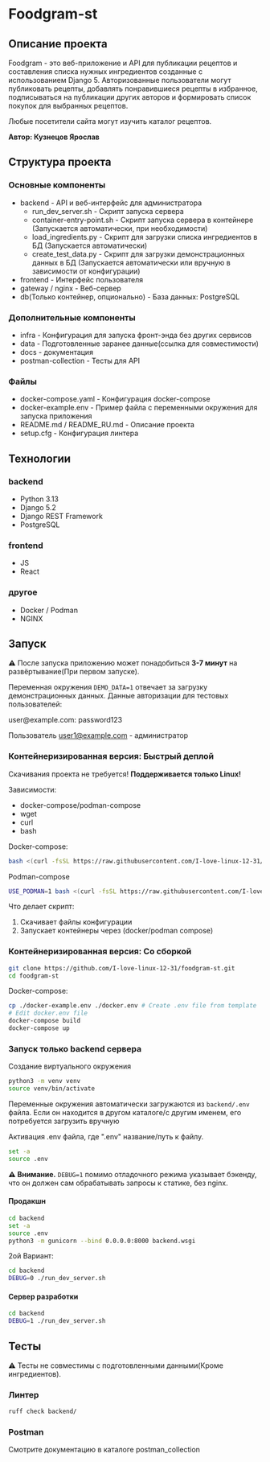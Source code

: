 # Foodgram-st
## Описание проекта

Foodgram - это веб-приложение и API для публикации рецептов и составления списка нужных ингредиентов созданные с использованием Django 5. 
Авторизованные пользователи могут публиковать рецепты, добавлять понравившиеся рецепты в избранное, 
подписываться на публикации других авторов и формировать список покупок для выбранных рецептов.

Любые посетители сайта могут изучить каталог рецептов.

**Автор: Кузнецов Ярослав**

## Структура проекта

### Основные компоненты
* backend - API и веб-интерфейс для администратора
  * run_dev_server.sh - Скрипт запуска сервера 
  * container-entry-point.sh - Скрипт запуска сервера в контейнере (Запускается автоматически, при необходимости)
  * load_ingredients.py - Скрипт для загрузки списка ингредиентов в БД (Запускается автоматически)
  * create_test_data.py - Скрипт для загрузки демонстрационных данных в БД (Запускается автоматически или вручную в зависимости от конфигурации)
* frontend - Интерфейс пользователя
* gateway / nginx - Веб-сервер
* db(Только контейнер, опционально) - База данных: PostgreSQL

### Дополнительные компоненты
* infra - Конфигурация для запуска фронт-энда без других сервисов
* data - Подготовленные заранее данные(ссылка для совместимости)
* docs - документация
* postman-collection - Тесты для API

### Файлы
* docker-compose.yaml - Конфигурация docker-compose 
* docker-example.env - Пример файла с переменными окружения для запуска приложения
* README.md / README_RU.md - Описание проекта
* setup.cfg - Конфигурация линтера

## Технологии
### backend
* Python 3.13
* Django 5.2
* Django REST Framework
* PostgreSQL

### frontend
* JS
* React

### другое
* Docker / Podman
* NGINX

## Запуск

⚠️ После запуска приложению может понадобиться **3-7 минут** на развёртывание(При первом запуске). 

Переменная окружения ``DEMO_DATA=1`` отвечает за загрузку демонстрационных данных.
Данные авторизации для тестовых пользователей:

user<int>@example.com: password123

Пользователь user1@example.com - администратор

### Контейнеризированная версия: Быстрый деплой
Скачивания проекта не требуется!
**Поддерживается только Linux!**

Зависимости:
* docker-compose/podman-compose
* wget
* curl
* bash

Docker-compose:
```bash
bash <(curl -fsSL https://raw.githubusercontent.com/I-love-linux-12-31/foodgram-st/refs/heads/main/fast_deploy.sh)
```
Podman-compose
```bash
USE_PODMAN=1 bash <(curl -fsSL https://raw.githubusercontent.com/I-love-linux-12-31/foodgram-st/refs/heads/main/fast_deploy.sh)
```

Что делает скрипт:
1) Скачивает файлы конфигурации
2) Запускает контейнеры через (docker/podman compose)

### Контейнеризированная версия: Со сборкой
```bash
git clone https://github.com/I-love-linux-12-31/foodgram-st.git
cd foodgram-st
```

Docker-compose:
```bash
cp ./docker-example.env ./docker.env # Create .env file from template
# Edit docker.env file 
docker-compose build 
docker-compose up
```

### Запуск только backend сервера
Создание виртуального окружения
```bash
python3 -m venv venv
source venv/bin/activate
```

Переменные окружения автоматически загружаются из ``backend/.env`` файла. 
Если он находится в другом каталоге/с другим именем, его потребуется загрузить вручную

Активация .env файла, где ".env" название/путь к файлу.
```bash
set -a
source .env
```

**⚠️ Внимание.** ``DEBUG=1`` помимо отладочного режима указывает бэкенду, что он должен сам обрабатывать запросы к статике, без nginx.

#### Продакшн
```bash
cd backend
set -a
source .env
python3 -m gunicorn --bind 0.0.0.0:8000 backend.wsgi
```

2ой Вариант:
```bash
cd backend
DEBUG=0 ./run_dev_server.sh
```

#### Сервер разработки

```bash
cd backend
DEBUG=1 ./run_dev_server.sh
```

## Тесты
⚠️ Тесты не совместимы с подготовленными данными(Кроме ингредиентов).  
### Линтер
```bash
ruff check backend/
```

### Postman
Смотрите документацию в каталоге postman_collection
